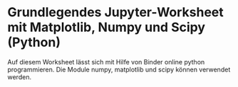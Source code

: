 # Grundlegendes Jupyter-Worksheet mit Matplotlib, Numpy und Scipy (Python)

Auf diesem Worksheet lässt sich mit Hilfe von Binder online python programmieren. Die Module numpy, matplotlib und scipy können verwendet werden.
